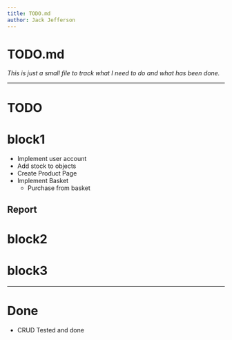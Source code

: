 ```yaml
---
title: TODO.md
author: Jack Jefferson
---
```


# TODO.md
*This is just a small file to track what I need to do and what has been done.*

- - -

# TODO

# block1

- Implement user account
- Add stock to objects
- Create Product Page
- Implement Basket
    - Purchase from basket


## Report

# block2

# block3 
- - -

# Done

- CRUD Tested and done
